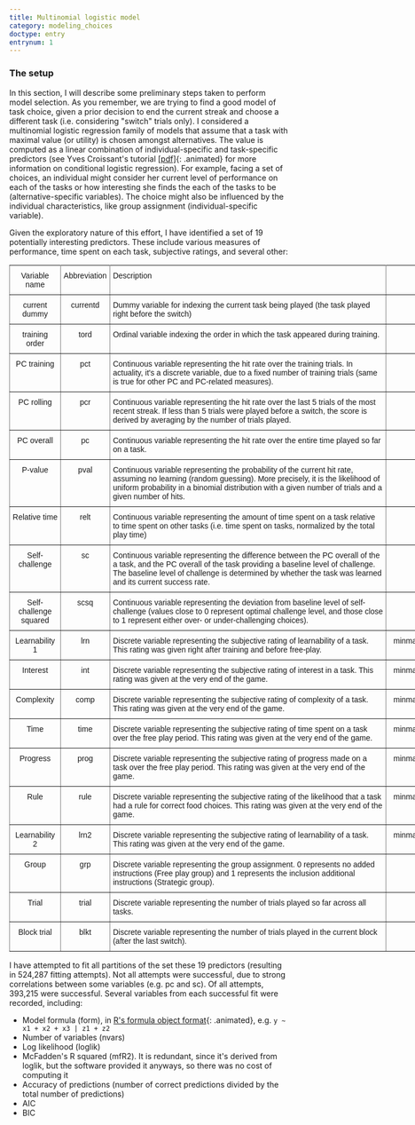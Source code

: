 ```yaml
---
title: Multinomial logistic model
category: modeling_choices
doctype: entry
entrynum: 1
---
```


### The setup

In this section, I will describe some preliminary steps taken to perform model selection. As you remember, we are trying to find a good model of task choice, given a prior decision to end the current streak and choose a different task (i.e. considering "switch" trials only). I considered a multinomial logistic regression family of models that assume that a task with maximal value (or utility) is chosen amongst alternatives. The value is computed as a linear combination of individual-specific and task-specific predictors (see Yves Croissant's tutorial <a href='{{base.url}}/pdfs/Croissant_2012_mlogit.pdf' class='animated' target='_blank'>[pdf]</a>{: .animated} for more information on conditional logistic regression). For example, facing a set of choices, an individual might consider her current level of performance on each of the tasks or how interesting she finds the each of the tasks to be (alternative-specific variables). The choice might also be influenced by the individual characteristics, like group assignment (individual-specific variable).

Given the exploratory nature of this effort, I have identified a set of 19 potentially interesting predictors. These include various measures of performance, time spent on each task, subjective ratings, and several other:

<style type="text/css">
.tg  {border-collapse:collapse;border-spacing:0;}
.tg td{font-family:Arial, sans-serif;font-size:14px;padding:10px 5px;border-style:solid;border-width:1px;overflow:hidden;word-break:normal;border-color:black;}
.tg th{font-family:Arial, sans-serif;font-size:14px;font-weight:normal;padding:10px 5px;border-style:solid;border-width:1px;overflow:hidden;word-break:normal;border-color:black;}
.tg .tg-c3ow{border-color:inherit;text-align:center;vertical-align:top}
.tg .tg-0pky{border-color:inherit;text-align:left;vertical-align:top}
</style>
<table class="tg" style="undefined;table-layout: fixed; width: 892px">
<colgroup>
<col style="width: 92px">
<col style="width: 89px">
<col style="width: 499px">
<col style="width: 212px">
</colgroup>
  <tr>
    <th class="tg-c3ow">Variable name</th>
    <th class="tg-c3ow">Abbreviation</th>
    <th class="tg-0pky">Description</th>
    <th class="tg-c3ow">Values</th>
  </tr>
  <tr>
    <td class="tg-c3ow">current dummy</td>
    <td class="tg-c3ow">currentd</td>
    <td class="tg-0pky">Dummy variable for indexing the current task being played (the task played right before the switch)</td>
    <td class="tg-c3ow">{0, 1}</td>
  </tr>
  <tr>
    <td class="tg-c3ow">training order</td>
    <td class="tg-c3ow">tord</td>
    <td class="tg-0pky">Ordinal variable indexing the order in which the task appeared during training.</td>
    <td class="tg-c3ow">{1,2,3,4}</td>
  </tr>
  <tr>
    <td class="tg-c3ow">PC training</td>
    <td class="tg-c3ow">pct</td>
    <td class="tg-0pky">Continuous variable representing the hit rate over the training trials. In actuality, it's a discrete variable, due to a fixed number of training trials (same is true for other PC and PC-related measures).</td>
    <td class="tg-c3ow">[0; 1]</td>
  </tr>
  <tr>
    <td class="tg-c3ow">PC rolling</td>
    <td class="tg-c3ow">pcr</td>
    <td class="tg-0pky">Continuous variable representing the hit rate over the last 5 trials of the most recent streak. If less than 5 trials were played before a switch, the score is derived by averaging by the number of trials played.</td>
    <td class="tg-c3ow">[0; 1]</td>
  </tr>
  <tr>
    <td class="tg-c3ow">PC overall</td>
    <td class="tg-c3ow">pc</td>
    <td class="tg-0pky">Continuous variable representing the hit rate over the entire time played so far on a task.</td>
    <td class="tg-c3ow">[0; 1]</td>
  </tr>
  <tr>
    <td class="tg-c3ow">P-value</td>
    <td class="tg-c3ow">pval</td>
    <td class="tg-0pky">Continuous variable representing the probability of the current hit rate, assuming no learning (random guessing). More precisely, it is the likelihood of uniform probability in a binomial distribution with a given number of trials and a given number of hits. </td>
    <td class="tg-c3ow">[0; 1]</td>
  </tr>
  <tr>
    <td class="tg-c3ow">Relative time</td>
    <td class="tg-c3ow">relt</td>
    <td class="tg-0pky">Continuous variable representing the amount of time spent on a task relative to time spent on other tasks (i.e. time spent on tasks, normalized by the total play time)</td>
    <td class="tg-c3ow">[0; 1]</td>
  </tr>
  <tr>
    <td class="tg-c3ow">Self-challenge</td>
    <td class="tg-c3ow">sc</td>
    <td class="tg-0pky">Continuous variable representing the difference between the PC overall of the a task, and the PC overall of the task providing a baseline level of challenge. The baseline level of challenge is determined by whether the task was learned and its current success rate.</td>
    <td class="tg-c3ow">[-1; 1]</td>
  </tr>
  <tr>
    <td class="tg-c3ow">Self-challenge squared</td>
    <td class="tg-c3ow">scsq</td>
    <td class="tg-0pky">Continuous variable representing the deviation from baseline level of self-challenge (values close to 0 represent optimal challenge level, and those close to 1 represent either over- or under-challenging choices).</td>
    <td class="tg-c3ow">[0; 1]</td>
  </tr>
  <tr>
    <td class="tg-c3ow">Learnability 1</td>
    <td class="tg-c3ow">lrn</td>
    <td class="tg-0pky">Discrete variable representing the subjective rating of learnability of a task. This rating was given right after training and before free-play.</td>
    <td class="tg-c3ow">minmax normalized {1, ..., 10}</td>
  </tr>
  <tr>
    <td class="tg-c3ow">Interest</td>
    <td class="tg-c3ow">int</td>
    <td class="tg-0pky">Discrete variable representing the subjective rating of interest in a task. This rating was given at the very end of the game.</td>
    <td class="tg-c3ow">minmax normalized {1, ..., 10}</td>
  </tr>
  <tr>
    <td class="tg-c3ow">Complexity</td>
    <td class="tg-c3ow">comp</td>
    <td class="tg-0pky">Discrete variable representing the subjective rating of complexity of a task. This rating was given at the very end of the game.</td>
    <td class="tg-c3ow">minmax normalized {1, ..., 10}</td>
  </tr>
  <tr>
    <td class="tg-c3ow">Time</td>
    <td class="tg-c3ow">time</td>
    <td class="tg-0pky">Discrete variable representing the subjective rating of time spent on a task over the free play period. This rating was given at the very end of the game.</td>
    <td class="tg-c3ow">minmax normalized {1, ..., 10}</td>
  </tr>
  <tr>
    <td class="tg-c3ow">Progress</td>
    <td class="tg-c3ow">prog</td>
    <td class="tg-0pky">Discrete variable representing the subjective rating of progress made on a task over the free play period. This rating was given at the very end of the game.</td>
    <td class="tg-c3ow">minmax normalized {1, ..., 10}</td>
  </tr>
  <tr>
    <td class="tg-c3ow">Rule</td>
    <td class="tg-c3ow">rule</td>
    <td class="tg-0pky">Discrete variable representing the subjective rating of the likelihood that a task had a rule for correct food choices. This rating was given at the very end of the game.</td>
    <td class="tg-c3ow">minmax normalized {1, ..., 10}</td>
  </tr>
  <tr>
    <td class="tg-c3ow">Learnability 2</td>
    <td class="tg-c3ow">lrn2</td>
    <td class="tg-0pky">Discrete variable representing the subjective rating of learnability of a task. This rating was given at the very end of the game.</td>
    <td class="tg-c3ow">minmax normalized {1, ..., 10}</td>
  </tr>
  <tr>
    <td class="tg-c3ow">Group</td>
    <td class="tg-c3ow">grp</td>
    <td class="tg-0pky">Discrete variable representing the group assignment. 0 represents no added instructions (Free play group) and 1 represents the inclusion additional instructions (Strategic group).</td>
    <td class="tg-c3ow">{0, 1}</td>
  </tr>
  <tr>
    <td class="tg-c3ow">Trial</td>
    <td class="tg-c3ow">trial</td>
    <td class="tg-0pky">Discrete variable representing the number of trials played so far across all tasks.</td>
    <td class="tg-c3ow">{1, 2, ..., N}</td>
  </tr>
  <tr>
    <td class="tg-c3ow">Block trial</td>
    <td class="tg-c3ow">blkt</td>
    <td class="tg-0pky">Discrete variable representing the number of trials played in the current block (after the last switch).</td>
    <td class="tg-c3ow">{1, 2, ..., N}</td>
  </tr>
</table>

I have attempted to fit all partitions of the set these 19 predictors (resulting in 524,287 fitting attempts). Not all attempts were successful, due to strong correlations between some variables (e.g. pc and sc). Of all attempts, 393,215 were successful. Several variables from each successful fit were recorded, including:

- Model formula (form), in [R's formula object format](https://www.rdocumentation.org/packages/mlogit/versions/0.3-0/topics/mFormula){: .animated}, e.g. `y ~ x1 + x2 + x3 | z1 + z2`
- Number of variables  (nvars)
- Log likelihood (loglik)
- McFadden's R squared (mfR2). It is redundant, since it's derived from loglik, but the software provided it anyways, so there was no cost of computing it
- Accuracy of predictions (number of correct predictions divided by the total number of predictions)
- AIC
- BIC